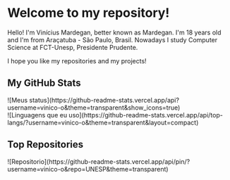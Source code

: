 # Welcome to my repository!

Hello! I'm Vinícius Mardegan, better known as Mardegan.
I'm 18 years old and I'm from Araçatuba - São Paulo, Brasil.
Nowadays I study Computer Science at FCT-Unesp, Presidente Prudente.

I hope you like my repositories and my projects!

## My GitHub Stats

<div>
  <div>
    ![Meus status](https://github-readme-stats.vercel.app/api?username=vinico-o&theme=transparent&show_icons=true)
  </div>
  <div>
    ![Linguagens que eu uso](https://github-readme-stats.vercel.app/api/top-langs/?username=vinico-o&theme=transparent&layout=compact)
  </div>
</div>

## Top Repositories

<div>
  <div>
    ![Repositorio](https://github-readme-stats.vercel.app/api/pin/?username=vinico-o&repo=UNESP&theme=transparent)
  </div>
</div>
